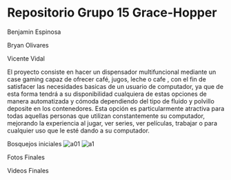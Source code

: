 # Repositorio Grupo 15 Grace-Hopper
Benjamin Espinosa

Bryan Olivares

Vicente Vidal

El proyecto consiste en hacer un dispensador multifuncional mediante un case gaming capaz de ofrecer café, jugos, leche o cafe , con el fin de satisfacer las necesidades basicas de un usuario de computador, ya que de esta forma tendrá a su disponibilidad cualquiera de estas opciones de manera automatizada y cómoda dependiendo del tipo de fluido y polvillo deposite en los contenedores. Esta opción es particularmente atractiva para todas aquellas personas que utilizan constantemente su computador, mejorando la experiencia al jugar, ver series, ver películas, trabajar o para cualquier uso que le esté dando a su computador.

Bosquejos iniciales
![a01](https://github.com/user-attachments/assets/ca3bcae7-fe8b-47f6-b098-1cc527f4aa99)
![a1](https://github.com/user-attachments/assets/33df7903-bef7-47cd-b14a-88c3f01b25b9)

Fotos Finales

Videos Finales
